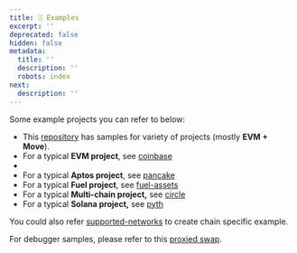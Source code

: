 ```yaml
---
title: 🗄 Examples
excerpt: ''
deprecated: false
hidden: false
metadata:
  title: ''
  description: ''
  robots: index
next:
  description: ''
---
```

Some example projects you can refer to below:

* This [repository](https://github.com/sentioxyz/sentio-processors) has samples for variety of projects (mostly **EVM + Move**).
* For a typical **EVM project**, see [coinbase](https://github.com/sentioxyz/sentio-processors/tree/main/projects/coinbase)
* <br />
* For a typical **Aptos project**, see [pancake](https://github.com/sentioxyz/sentio-processors/tree/main/projects/pancake-swap)
* For a typical **Fuel project**, see [fuel-assets](https://github.com/sentioxyz/sentio-processors/tree/main/fuel/fuel-assets)
* For a typical **Multi-chain project,** see [circle](https://github.com/sentioxyz/sentio-processors/tree/main/projects/circle)
* For a typical **Solana project,** see [pyth](https://github.com/sentioxyz/sentio-sdk/tree/main/examples/pyth-staking)

You could also refer [supported-networks](supported-networks#examples "mention") to create chain specific example.

For debugger samples, please refer to this [proxied swap](https://app.sentio.xyz/tx/1/0x6c1fb7ef5265447d1baff3cf2cd7877b3c7bacdcdf546d31082d21b5e6acf617).